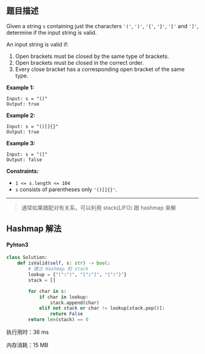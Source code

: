 ## 题目描述

Given a string `s` containing just the characters `'('`, `')'`, `'{'`, `'}'`, `'['` and `']'`, determine if the input string is valid.

An input string is valid if:

1. Open brackets must be closed by the same type of brackets.
2. Open brackets must be closed in the correct order.
3. Every close bracket has a corresponding open bracket of the same type.

 

**Example 1:**

```
Input: s = "()"
Output: true
```

**Example 2:**

```
Input: s = "()[]{}"
Output: true
```

**Example 3:**

```
Input: s = "(]"
Output: false
```

 

**Constraints:**

- `1 <= s.length <= 104`
- `s` consists of parentheses only `'()[]{}'`.

------

> 通常如果跟配对有关系，可以利用 stack(LIFO) 跟 hashmap 来解

## Hashmap 解法

#### Pyhton3

```python
class Solution:
    def isValid(self, s: str) -> bool:
        # 建立 Hashmap 和 stack
        lookup = {"(":")", "[":"]", "{":"}"}
        stack = []

        for char in s:
            if char in lookup:
                stack.append(char)
            elif not stack or char != lookup[stack.pop()]:
                return False
        return len(stack) == 0
```

执行用时：36 ms

内存消耗：15 MB
